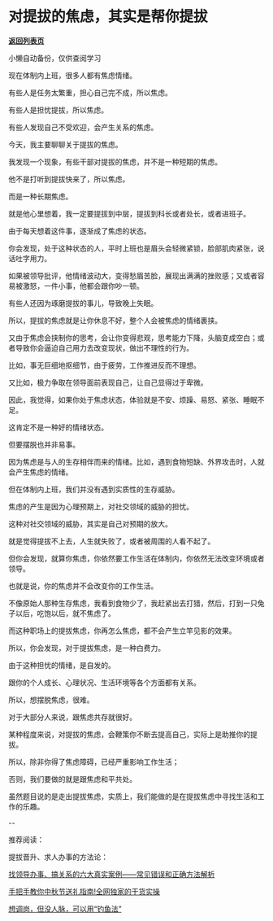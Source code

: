 # 对提拔的焦虑，其实是帮你提拔

[**返回列表页**](/gzh/费曼的小茶馆)

小懒自动备份，仅供查阅学习

现在体制内上班，很多人都有焦虑情绪。

有些人是任务太繁重，担心自己完不成，所以焦虑。  

有些人是担忧提拔，所以焦虑。

有些人发现自己不受欢迎，会产生关系的焦虑。

今天，我主要聊聊关于提拔的焦虑。  

我发现一个现象，有些干部对提拔的焦虑，并不是一种短期的焦虑。  

他不是打听到提拔快来了，所以焦虑。

而是一种长期焦虑。

就是他心里想着，我一定要提拔到中层，提拔到科长或者处长，或者进班子。  

由于每天想着这件事，逐渐成了焦虑的状态。

你会发现，处于这种状态的人，平时上班也是眉头会轻微紧锁，脸部肌肉紧张，说话吐字用力。  

如果被领导批评，他情绪波动大，变得愁眉苦脸，展现出满满的挫败感；又或者容易被激怒，一件小事，他都会跟你吵一顿。

有些人还因为琢磨提拔的事儿，导致晚上失眠。

所以，提拔的焦虑就是让你休息不好，整个人会被焦虑的情绪裹挟。

又由于焦虑会挟制你的思考，会让你变得悲观，思考能力下降，头脑变成空白；或者导致你会逼迫自己用力去改变现状，做出不理性的行为。

比如，事无巨细地抠细节，由于疲劳，工作推进反而不理想。

又比如，极力争取在领导面前表现自己，让自己显得过于卑微。

因此，我觉得，如果你处于焦虑状态，体验就是不安、烦躁、易怒、紧张、睡眠不足。

这肯定不是一种好的情绪状态。

但要摆脱也并非易事。  

因为焦虑是与人的生存相伴而来的情绪。比如，遇到食物短缺、外界攻击时，人就会产生焦虑的情绪。

但在体制内上班，我们并没有遇到实质性的生存威胁。

焦虑的产生是因为心理预期上，对社交领域的威胁的担忧。

这种对社交领域的威胁，其实是自己对预期的放大。

就是觉得提拔不上去，人生就失败了，或者被周围的人看不起了。

但你会发现，就算你焦虑，你依然要工作生活在体制内，你依然无法改变环境或者领导。

也就是说，你的焦虑并不会改变你的工作生活。

不像原始人那种生存焦虑，我看到食物少了，我赶紧出去打猎，然后，打到一只兔子以后，吃饱以后，就不焦虑了。  

而这种职场上的提拔焦虑，你再怎么焦虑，都不会产生立竿见影的效果。  

所以，你会发现，对于提拔焦虑，是一种白费力。  

由于这种担忧的情绪，是自发的。  

跟你的个人成长、心理状况、生活环境等各个方面都有关系。

所以，想摆脱焦虑，很难。

对于大部分人来说，跟焦虑共存就很好。  

某种程度来说，对提拔的焦虑，会鞭策你不断去提高自己，实际上是助推你的提拔。  

所以，除非你得了焦虑障碍，已经严重影响工作生活；

否则，我们要做的就是跟焦虑和平共处。  

虽然题目说的是走出提拔焦虑，实质上，我们能做的是在提拔焦虑中寻找生活和工作的乐趣。

\--  

推荐阅读：

提拔晋升、求人办事的方法论：

[找领导办事、搞关系的六大真实案例——常见错误和正确方法解析](http://mp.weixin.qq.com/s?__biz=Mzk0MzcyOTA5Ng==&mid=2247487932&idx=2&sn=49f44bd0a9ce5c3abd4fde278f6fe7d4&chksm=c32e211bf459a80dcbb8a1f8caf858219dc3d8d1105054e0a27ac8380b907e32b12b6e63031f&scene=21#wechat_redirect)  

[手把手教你中秋节送礼指南!全网独家的干货实操](http://mp.weixin.qq.com/s?__biz=Mzk0MzcyOTA5Ng==&mid=2247487893&idx=2&sn=87b05c5beccab1908b05aa96c4f016f7&chksm=c32e2132f459a8245d3c001c9e9dc78a7ad7aeae1ed5cd8934570ab545b3b4c802a5fcf49b71&scene=21#wechat_redirect)  

[想调岗，但没人脉，可以用“钓鱼法”](http://mp.weixin.qq.com/s?__biz=Mzk0MzcyOTA5Ng==&mid=2247487787&idx=1&sn=64130f9297a13aaf067406382498fd61&chksm=c32e218cf459a89a384ed72212f3e7b5c1a008fb9e87cca719a53a8c8d6bc5ac62568985fd94&scene=21#wechat_redirect)

